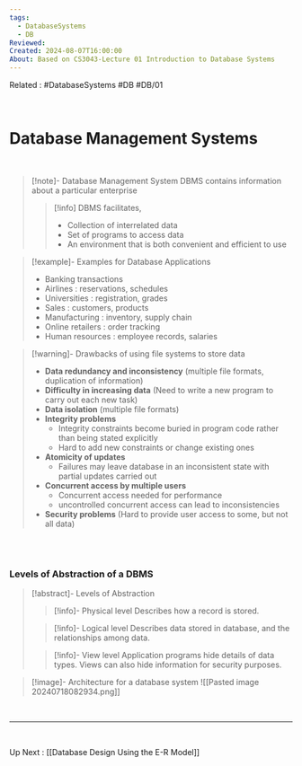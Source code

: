 ```yaml
---
tags:
  - DatabaseSystems
  - DB
Reviewed: 
Created: 2024-08-07T16:00:00
About: Based on CS3043-Lecture 01 Introduction to Database Systems
---
```

Related : #DatabaseSystems #DB #DB/01

<br>

# Database Management Systems

<br>

>[!note]- Database Management System
>DBMS contains information about a particular enterprise
>>[!info] DBMS facilitates,
>>- Collection of interrelated data
>>- Set of programs to access data
>>- An environment that is both convenient and efficient to use

>[!example]- Examples for Database Applications
>- Banking transactions
>- Airlines  : reservations, schedules
>- Universities  : registration, grades
>- Sales  : customers, products
>- Manufacturing  : inventory, supply chain
>- Online retailers  : order tracking
>- Human resources  : employee records, salaries

>[!warning]- Drawbacks of using file systems to store data
>- **Data redundancy and inconsistency** (multiple file formats, duplication of information)
>- **Difficulty in increasing data** (Need to write a new program to carry out each new task)
>- **Data isolation** (multiple file formats)
>- **Integrity problems**
>	- Integrity constraints become buried in program code rather than being stated explicitly 
>	- Hard to add new constraints or change existing ones
>- **Atomicity of updates**
>	- Failures may leave database in an inconsistent state with partial updates carried out
>- **Concurrent access by multiple users**
>	- Concurrent access needed for performance
>	- uncontrolled concurrent access can lead to inconsistencies
>- **Security problems** (Hard to provide user access to some, but not all data)

<br>
<br>

### Levels of Abstraction of a DBMS
>[!abstract]- Levels of Abstraction
>>[!info]- Physical level
>>Describes how a record is stored.
>
>>[!info]- Logical level
>>Describes data stored in database, and the relationships among data.
>
>>[!info]- View level
>>Application programs hide details of data types. Views can also hide information for security purposes.

>[!image]- Architecture for a database system
>![[Pasted image 20240718082934.png]]

<br>

****

<br>

Up Next : [[Database Design Using the E-R Model]]

